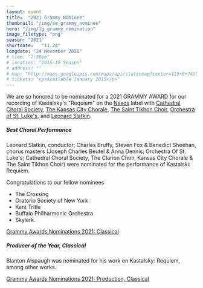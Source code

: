 ```yaml
---
layout: event
title:  "2021 Grammy Nominee"
thumbnail: "/img/sm_grammy_nominee"
hero: "/img/lg_grammy_nomination"
image_filetype: "png"
season: "2021"
shortdate:   "11.24"
longdate: "24 November 2020"
# time: "7:30pm"
# location: "2015-16 Season"
# address: ""
# map: "http://maps.googleapis.com/maps/api/staticmap?center=119+E+74th+St,+New+York,+NY+10021&zoom=9&size=700x300&maptype=roadmap&visual_refresh=true&markers=color:green%7Clabel:A%7C40.772257,-73.961974&sensor=false"
# tickets: "<p>Available January 2015</p>"
---
```


We are so honored to be nominated for a 2021 GRAMMY AWARD for our recording of Kastalsky's "Requiem" on the [Naxos](https://www.facebook.com/Naxos/) label with [Cathedral Choral Society](https://www.facebook.com/CathedralChoralSociety/), [The Kansas City Chorale](https://www.facebook.com/KCChorale/), [The Saint Tikhon Choir](https://www.facebook.com/SaintTikhonChoir/), [Orchestra of St. Luke's](https://www.facebook.com/OSLmusic/), and [Leonard Slatkin](https://www.facebook.com/MaestroLeonardSlatkin/). 
 

##### Best Choral Performance
Leonard Slatkin, conductor; Charles Bruffy, Steven Fox & Benedict Sheehan, chorus masters (Joseph Charles Beutel & Anna Dennis; Orchestra Of St. Luke's; Cathedral Choral Society, The Clarion Choir, Kansas City Chorale & The Saint Tikhon Choir) were nominated for the performance of Kastalski: Requiem.

Congratulations to our fellow nominees

 - The Crossing
 - Oratorio Society of New York
 - Kent Tritle
 - Buffalo Philharmonic Orchestra
 - Skylark.

[Grammy Awards Nominations 2021: Classical](https://en.wikipedia.org/wiki/63rd_Annual_Grammy_Awards#Classical) 

##### Producer of the Year, Classical
Blanton Alspaugh was nominated for his work on Kastalsky: Requiem, among other works.

[Grammy Awards Nominations 2021: Production, Classical](https://en.wikipedia.org/wiki/63rd_Annual_Grammy_Awards#Production.2C_classical) 

